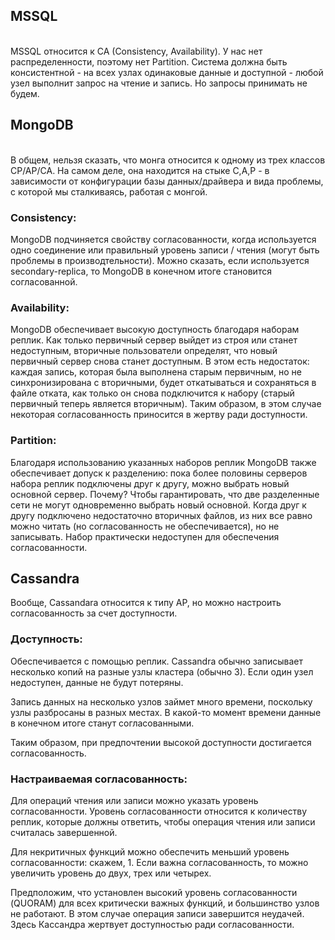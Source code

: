 **<h2>MSSQL</h2>**<br>
MSSQL относится к CA (Consistency, Availability). У нас нет распределенности, поэтому нет Partition. 
Система должна быть консистентной - на всех узлах одинаковые данные и доступной - любой узел выполнит запрос на чтение и запись. 
Но запросы принимать не будем. 
**<h2>MongoDB</h2>**<br>
В общем, нельзя сказать, что монга относится к одному из трех классов CP/AP/CA. На самом деле, она находится на стыке C,A,P - в зависимости от 
конфигурации базы данных/драйвера и вида проблемы, с которой мы сталкиваясь, работая с монгой. 
**<h3>Consistency:</h3>**
MongoDB подчиняется свойству согласованности, когда используется одно соединение или правильный уровень записи / чтения (могут быть проблемы в производтельности). Можно сказать, если используется secondary-replica, то MongoDB в конечном итоге становится согласованной.

**<h3>Availability:</h3>**

MongoDB обеспечивает высокую доступность благодаря наборам реплик. Как только первичный сервер выйдет из строя или станет недоступным, вторичные пользователи определят, что новый первичный сервер снова станет доступным. В этом есть недостаток: каждая запись, которая была выполнена старым первичным, но не синхронизирована с вторичными, будет откатываться и сохраняться в файле отката, как только он снова подключится к набору (старый первичный теперь является вторичным). Таким образом, в этом случае некоторая согласованность приносится в жертву ради доступности.

**<h3>Partition:</h3>**

Благодаря использованию указанных наборов реплик MongoDB также обеспечивает допуск к разделению: пока более половины серверов набора реплик подключены друг к другу, можно выбрать новый основной сервер. Почему? Чтобы гарантировать, что две разделенные сети не могут одновременно выбрать новый основной. Когда друг к другу подключено недостаточно вторичных файлов, из них все равно можно читать (но согласованность не обеспечивается), но не записывать. Набор практически недоступен для обеспечения согласованности.


**<h2>Сassandra</h2>**

Вообще, Cassandara относится к типу AP, но можно настроить согласованность за счет доступности.

**<h3>Доступность:</h3>** Обеспечивается с помощью реплик. Cassandra обычно записывает несколько копий на разные узлы кластера (обычно 3). Если один узел недоступен, данные не будут потеряны.

Запись данных на несколько узлов займет много времени, поскольку узлы разбросаны в разных местах. В какой-то момент времени данные в конечном итоге станут согласованными.

Таким образом, при предпочтении высокой доступности достигается согласованность.

**<h3>Настраиваемая согласованность:</h3>**

Для операций чтения или записи можно указать уровень согласованности. Уровень согласованности относится к количеству реплик, которые должны ответить, чтобы операция чтения или записи считалась завершенной.

Для некритичных функций можно обеспечить меньший уровень согласованности: скажем, 1. Если важна согласованность, то можно увеличить уровень до двух, трех или четырех.

Предположим, что установлен высокий уровень согласованности (QUORAM) для всех критически важных функций, и большинство узлов не работают. В этом случае операция записи завершится неудачей.
Здесь Кассандра жертвует доступностью ради согласованности.
